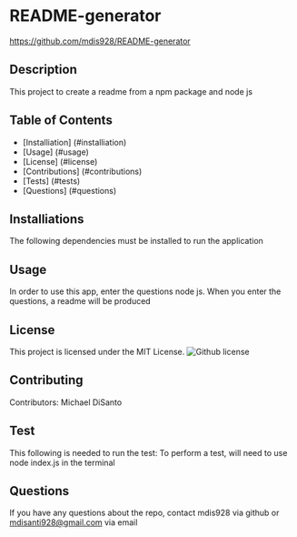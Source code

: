 
    
# README-generator
https://github.com/mdis928/README-generator
## Description
This project to create a readme from a npm package and node js
## Table of Contents
* [Installiation] (#installiation)
* [Usage] (#usage)
* [License] (#license)
* [Contributions] (#contributions)
* [Tests] (#tests)
* [Questions] (#questions)
## Installiations 
The following dependencies must be installed to run the application 
## Usage
In order to use this app, enter the questions node js. When you enter the questions, a readme will be produced
## License
This project is licensed under the MIT License.
![Github license](https://img.shields.io/badge/license-MIT-blue)
## Contributing
Contributors: Michael DiSanto
## Test
This following is needed to run the test: To perform a test, will need to use node index.js in the terminal
## Questions
If you have any questions about the repo, contact mdis928 via github or mdisanti928@gmail.com via email
    